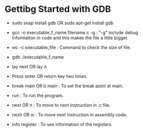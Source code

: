 # Gettibg Started with GDB

- sudo snap install gdb OR sudo apt-get install gdb

- gcc -o executable_f_name filename.c -g : "-g" include debug information in code and this makes the file a little bigger.

- wc -c executable_file : Command to check the size of file.

- gdb ./executable_f_name

- lay next OR lay n 

- Press enter OR return key two times.

- break main OR b main : To set the break point at main.

- run : To run the program.

- next OR n : To move to next instruction in .c file.

- nexti OR ni : To move next instruction in assembly code.

- info register : To see information of the registers.

